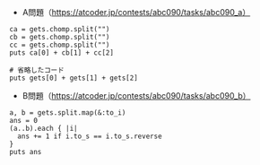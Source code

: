 - A問題（https://atcoder.jp/contests/abc090/tasks/abc090_a）
```
ca = gets.chomp.split("")
cb = gets.chomp.split("")
cc = gets.chomp.split("")
puts ca[0] + cb[1] + cc[2]

# 省略したコード
puts gets[0] + gets[1] + gets[2]
```

- B問題（https://atcoder.jp/contests/abc090/tasks/abc090_b）
```
a, b = gets.split.map(&:to_i)
ans = 0
(a..b).each { |i| 
  ans += 1 if i.to_s == i.to_s.reverse
}
puts ans
```
